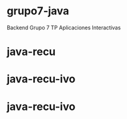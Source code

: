 # grupo7-java

Backend
Grupo
7
TP
Aplicaciones
Interactivas
# java-recu
# java-recu-ivo
# java-recu-ivo
